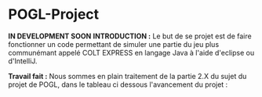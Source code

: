 # POGL-Project

******IN DEVELOPMENT SOON******
**INTRODUCTION :**
Le but de se projet est de faire fonctionner un code permettant de simuler une partie du jeu plus communémant appelé COLT EXPRESS en langage Java à l'aide d'eclipse ou d'IntelliJ.

**Travail fait :**
Nous sommes en plain traitement de la partie 2.X du sujet du projet de POGL, dans le tableau ci dessous l'avancement du projet :



